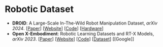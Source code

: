 # Robotic Dataset





- **DROID**: A Large-Scale In-The-Wild Robot Manipulation Dataset, *arXiv 2024*. [[Paper](https://arxiv.org/abs/2403.12945)] [[Website](https://droid-dataset.github.io/)] [[Code](https://github.com/droid-dataset/droid_policy_learning)] [[Hardware](https://github.com/droid-dataset/droid)]
- **Open X-Embodiment**: Robotic Learning Datasets and RT-X Models, *arXiv 2023*. [[Paper](https://arxiv.org/abs/2310.08864)] [[Website](https://robotics-transformer-x.github.io/)] [[Code](https://github.com/google-deepmind/open_x_embodiment)] [[Dataset](https://docs.google.com/spreadsheets/d/1rPBD77tk60AEIGZrGSODwyyzs5FgCU9Uz3h-3_t2A9g/edit#gid=0)] [[Google]]